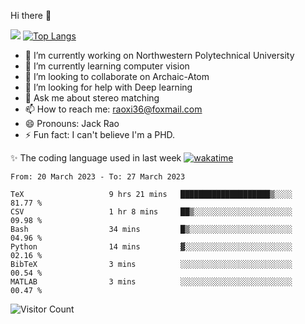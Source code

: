 Hi there 👋

![](https://github-readme-stats.vercel.app/api?username=Raohaocheng)
[![Top Langs](https://github-readme-stats.vercel.app/api/top-langs/?username=Raohaocheng&layout=compact)](https://github.com/anuraghazra/github-readme-stats)

- 🔭 I’m currently working on Northwestern Polytechnical University
- 🌱 I’m currently learning computer vision
- 👯 I’m looking to collaborate on Archaic-Atom
- 🤔 I’m looking for help with Deep learning
- 💬 Ask me about stereo matching
- 📫 How to reach me: raoxi36@foxmail.com
- 😄 Pronouns: Jack Rao
- ⚡ Fun fact: I can't believe I'm a PHD.

✨ The coding language used in last week [![wakatime](https://wakatime.com/badge/user/51ec5ec7-4742-4243-9eea-732ade32c0b7.svg)](https://wakatime.com/@51ec5ec7-4742-4243-9eea-732ade32c0b7)
<!--START_SECTION:waka-->

```text
From: 20 March 2023 - To: 27 March 2023

TeX                   9 hrs 21 mins   ████████████████████▒░░░░   81.77 %
CSV                   1 hr 8 mins     ██▒░░░░░░░░░░░░░░░░░░░░░░   09.98 %
Bash                  34 mins         █▒░░░░░░░░░░░░░░░░░░░░░░░   04.96 %
Python                14 mins         ▓░░░░░░░░░░░░░░░░░░░░░░░░   02.16 %
BibTeX                3 mins          ░░░░░░░░░░░░░░░░░░░░░░░░░   00.54 %
MATLAB                3 mins          ░░░░░░░░░░░░░░░░░░░░░░░░░   00.47 %
```

<!--END_SECTION:waka-->

![Visitor Count](https://profile-counter.glitch.me/Raohaocheng/count.svg)
